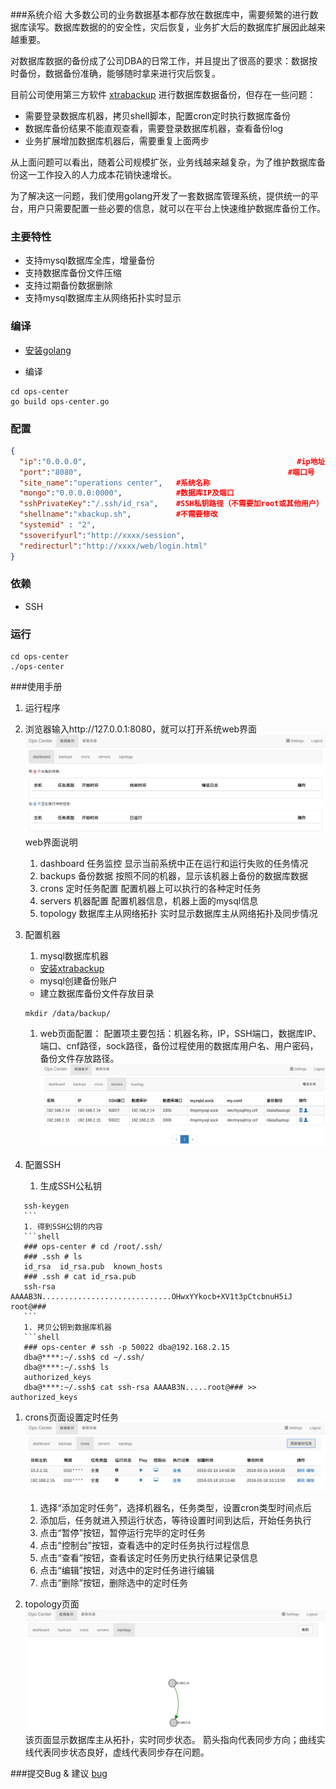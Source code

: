 ###系统介绍
大多数公司的业务数据基本都存放在数据库中，需要频繁的进行数据库读写。数据库数据的的安全性，灾后恢复，业务扩大后的数据库扩展因此越来越重要。

对数据库数据的备份成了公司DBA的日常工作，并且提出了很高的要求：数据按时备份，数据备份准确，能够随时拿来进行灾后恢复。

目前公司使用第三方软件 [xtrabackup](https://www.percona.com/doc/percona-xtrabackup/2.4/index.html "xtrabackup") 进行数据库数据备份，但存在一些问题：
- 需要登录数据库机器，拷贝shell脚本，配置cron定时执行数据库备份
- 数据库备份结果不能直观查看，需要登录数据库机器，查看备份log
- 业务扩展增加数据库机器后，需要重复上面两步

从上面问题可以看出，随着公司规模扩张，业务线越来越复杂，为了维护数据库备份这一工作投入的人力成本花销快速增长。

为了解决这一问题，我们使用golang开发了一套数据库管理系统，提供统一的平台，用户只需要配置一些必要的信息，就可以在平台上快速维护数据库备份工作。

### 主要特性

- 支持mysql数据库全库，增量备份
- 支持数据库备份文件压缩
- 支持过期备份数据删除
- 支持mysql数据库主从网络拓扑实时显示

### 编译
-  [安装golang](https://golang.org/doc/install "安装golang")

- 编译
```shell
cd ops-center
go build ops-center.go
```

### 配置
```json
{
  "ip":"0.0.0.0",                                               #ip地址
  "port":"8080",                                              #端口号
  "site_name":"operations center",   #系统名称
  "mongo":"0.0.0.0:0000",            #数据库IP及端口
  "sshPrivateKey":"/.ssh/id_rsa",    #SSH私钥路径（不需要加root或其他用户）
  "shellname":"xbackup.sh",          #不需要修改
  "systemid" : "2",                                         
  "ssoverifyurl":"http://xxxx/session",
  "redirecturl":"http://xxxx/web/login.html"
}
```
### 依赖
- SSH

### 运行
```shell
cd ops-center
./ops-center
```
###使用手册
1. 运行程序
1. 浏览器输入http://127.0.0.1:8080，就可以打开系统web界面
 ![dashboard](image/dashboard.png)
	web界面说明
	1. dashboard 任务监控
         显示当前系统中正在运行和运行失败的任务情况
	1. backups 备份数据
		按照不同的机器，显示该机器上备份的数据库数据
	1. crons 定时任务配置
		配置机器上可以执行的各种定时任务
	1. servers 机器配置
		配置机器信息，机器上面的mysql信息
	1. topology 数据库主从网络拓扑
		实时显示数据库主从网络拓扑及同步情况
1. 配置机器
	1. mysql数据库机器
     - [安装xtrabackup](https://www.percona.com/doc/percona-xtrabackup/2.4/index.html "安装xtrabackup")
     - mysql创建备份账户
     - 建立数据库备份文件存放目录
	```shell
	mkdir /data/backup/
	```
	1.  web页面配置：
配置项主要包括：机器名称，IP，SSH端口，数据库IP、端口、cnf路径，sock路径，备份过程使用的数据库用户名、用户密码，备份文件存放路径。
 ![servers](image/servers.png)

1. 配置SSH
	1. 生成SSH公私钥
 ```shell
	ssh-keygen
	```	
	1. 得到SSH公钥的内容
	```shell
	### ops-center # cd /root/.ssh/
	### .ssh # ls
	id_rsa  id_rsa.pub  known_hosts
	### .ssh # cat id_rsa.pub
	ssh-rsa AAAAB3N.............................OHwxYYkocb+XV1t3pCtcbnuH5iJ root@###
	```
	1. 拷贝公钥到数据库机器
	```shell
	### ops-center # ssh -p 50022 dba@192.168.2.15
	dba@****:~/.ssh$ cd ~/.ssh/
	dba@****:~/.ssh$ ls
	authorized_keys
	dba@****:~/.ssh$ cat ssh-rsa AAAAB3N.....root@### >> authorized_keys
```

1. crons页面设置定时任务
 ![crons](image/crons.png)
	1. 选择“添加定时任务”，选择机器名，任务类型，设置cron类型时间点后
	1. 添加后，任务就进入预运行状态，等待设置时间到达后，开始任务执行
	1. 点击“暂停”按钮，暂停运行完毕的定时任务
	1. 点击“控制台”按钮，查看选中的定时任务执行过程信息
	1. 点击“查看”按钮，查看该定时任务历史执行结果记录信息
	1. 点击“编辑”按钮，对选中的定时任务进行编辑
	1. 点击“删除”按钮，删除选中的定时任务

1. topology页面
 ![topology](image/topology.png)
该页面显示数据库主从拓扑，实时同步状态。
箭头指向代表同步方向；曲线实线代表同步状态良好，虚线代表同步存在问题。

###提交Bug & 建议
 [bug](https://github.com/pandao/editor.md/issues "bug")
 
